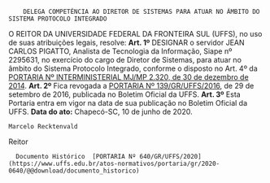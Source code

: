        DELEGA COMPETÊNCIA AO DIRETOR DE SISTEMAS PARA ATUAR NO ÂMBITO DO SISTEMA PROTOCOLO INTEGRADO  

 O REITOR DA UNIVERSIDADE FEDERAL DA FRONTEIRA SUL (UFFS), no uso de suas atribuições legais, resolve:   **Art. 1º**  DESIGNAR o servidor JEAN CARLOS PIGATTO, Analista de Tecnologia da Informação, Siape nº 2295631, no exercício do cargo de Diretor de Sistemas, para atuar no âmbito do Sistema Protocolo Integrado, conforme o disposto no Art. 4º da [PORTARIA Nº INTERMINISTERIAL MJ/MP 2.320, de 30 de dezembro de 2014](http://www.siga.arquivonacional.gov.br/index.php/legislacao-e-normas/legislacao-portarias/343-portaria-interministerial-mj-mp-n-2-320-de-30-de-desembro-de-2014).   **Art. 2º**  Fica revogada a [PORTARIA Nº 139/GR/UFFS/2016](https://www.uffs.edu.br/atos-normativos/portaria/gr/2016-0139), de 29 de setembro de 2016, publicada no Boletim Oficial da UFFS.   **Art. 3º**  Esta Portaria entra em vigor na data de sua publicação no Boletim Oficial da UFFS.        **Data do ato:** Chapecó-SC, 10 de junho de 2020.   
 

    Marcelo Recktenvald   
 Reitor 

      Documento Histórico  [PORTARIA Nº 640/GR/UFFS/2020](https://www.uffs.edu.br/atos-normativos/portaria/gr/2020-0640/@@download/documento_historico)     
      